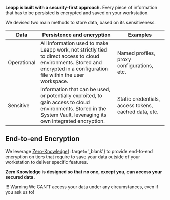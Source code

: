 **Leapp is built with a security-first approach.** Every piece of information that has to be persisted is encrypted and saved on your workstation.

We devised two main methods to store data, based on its sensitiveness.

| Data | Persistence and encryption | Examples |
| ----------- | --------- | ---- |
| Operational | All information used to make Leapp work, not strictly tied to direct access to cloud environments. Stored and encrypted in a configuration file within the user workspace.  | Named profiles, proxy configurations, etc. |
| Sensitive   | Information that can be used, or potentially exploited, to gain access to cloud environments. Stored in the System Vault, leveraging its own integrated encryption. | Static credentials, access tokens, cached data, etc. |

## End-to-end Encryption

We leverage [Zero-Knowledge](../../security/zero-knowledge/){: target='_blank'} to provide end-to-end encryption on tiers that require to save your data outside of your workstation to deliver specific features.

**Zero Knowledge is designed so that no one, except you, can access your secured data.**

!!! Warning
    We CAN'T access your data under any circumstances, even if you ask us to!
